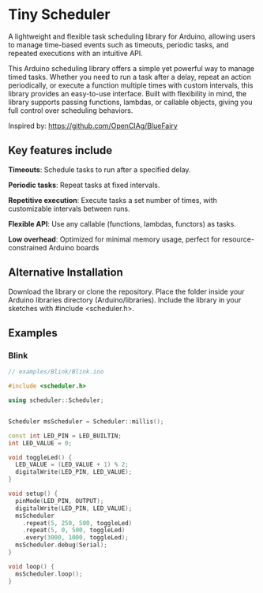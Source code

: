 # Tiny Scheduler

A lightweight and flexible task scheduling library for Arduino, allowing users to manage time-based events such as timeouts, periodic tasks, and repeated executions with an intuitive API.

This Arduino scheduling library offers a simple yet powerful way to manage timed tasks. Whether you need to run a task after a delay, repeat an action periodically, or execute a function multiple times with custom intervals, this library provides an easy-to-use interface. Built with flexibility in mind, the library supports passing functions, lambdas, or callable objects, giving you full control over scheduling behaviors.

Inspired by: <https://github.com/OpenCIAg/BlueFairy>

## Key features include

**Timeouts**: Schedule tasks to run after a specified delay.

**Periodic tasks**: Repeat tasks at fixed intervals.

**Repetitive execution**: Execute tasks a set number of times, with customizable intervals between runs.

**Flexible API**: Use any callable (functions, lambdas, functors) as tasks.

**Low overhead**: Optimized for minimal memory usage, perfect for resource-constrained Arduino boards

## Alternative Installation

Download the library or clone the repository.
Place the folder inside your Arduino libraries directory (Arduino/libraries).
Include the library in your sketches with #include <scheduler.h>.

## Examples

### Blink

```ino
// examples/Blink/Blink.ino

#include <scheduler.h>

using scheduler::Scheduler;


Scheduler msScheduler = Scheduler::millis();

const int LED_PIN = LED_BUILTIN;
int LED_VALUE = 0;

void toggleLed() {
  LED_VALUE = (LED_VALUE + 1) % 2;
  digitalWrite(LED_PIN, LED_VALUE);
}

void setup() {
  pinMode(LED_PIN, OUTPUT);
  digitalWrite(LED_PIN, LED_VALUE);
  msScheduler
    .repeat(5, 250, 500, toggleLed)
    .repeat(5, 0, 500, toggleLed)
    .every(3000, 1000, toggleLed);
  msScheduler.debug(Serial);
}

void loop() {
  msScheduler.loop();
}
```
